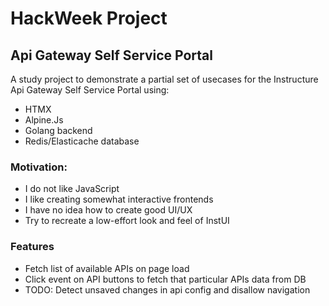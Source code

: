 # HackWeek Project
## Api Gateway Self Service Portal
A study project to demonstrate a partial set of usecases for the Instructure Api Gateway Self Service Portal using:
- HTMX
- Alpine.Js
- Golang backend
- Redis/Elasticache database

### Motivation:

- I do not like JavaScript
- I like creating somewhat interactive frontends
- I have no idea how to create good UI/UX
- Try to recreate a low-effort look and feel of InstUI

### Features
- Fetch list of available APIs on page load
- Click event on API buttons to fetch that particular APIs data from DB
- TODO: Detect unsaved changes in api config and disallow navigation